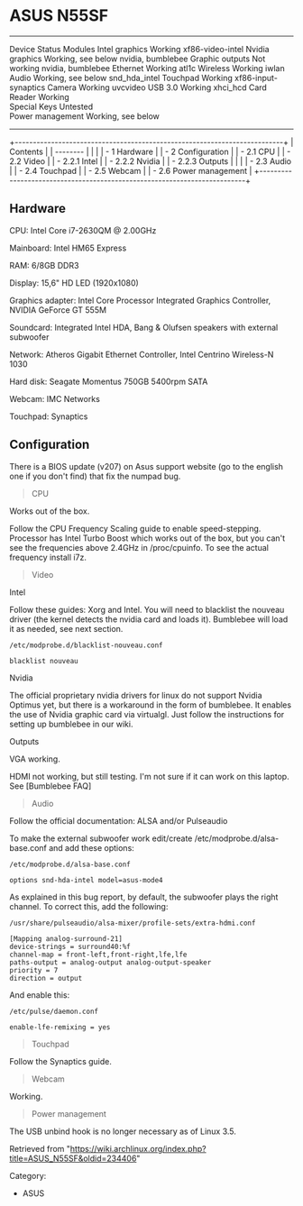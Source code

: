 ASUS N55SF
==========

  ------------------ -------------------- ----------------------
  Device             Status               Modules
  Intel graphics     Working              xf86-video-intel
  Nvidia graphics    Working, see below   nvidia, bumblebee
  Graphic outputs    Not working          nvidia, bumblebee
  Ethernet           Working              atl1c
  Wireless           Working              iwlan
  Audio              Working, see below   snd_hda_intel
  Touchpad           Working              xf86-input-synaptics
  Camera             Working              uvcvideo
  USB 3.0            Working              xhci_hcd
  Card Reader        Working              
  Special Keys       Untested             
  Power management   Working, see below   
  ------------------ -------------------- ----------------------

+--------------------------------------------------------------------------+
| Contents                                                                 |
| --------                                                                 |
|                                                                          |
| -   1 Hardware                                                           |
| -   2 Configuration                                                      |
|     -   2.1 CPU                                                          |
|     -   2.2 Video                                                        |
|         -   2.2.1 Intel                                                  |
|         -   2.2.2 Nvidia                                                 |
|         -   2.2.3 Outputs                                                |
|                                                                          |
|     -   2.3 Audio                                                        |
|     -   2.4 Touchpad                                                     |
|     -   2.5 Webcam                                                       |
|     -   2.6 Power management                                             |
+--------------------------------------------------------------------------+

Hardware
--------

CPU: Intel Core i7-2630QM @ 2.00GHz

Mainboard: Intel HM65 Express

RAM: 6/8GB DDR3

Display: 15,6" HD LED (1920x1080)

Graphics adapter: Intel Core Processor Integrated Graphics Controller,
NVIDIA GeForce GT 555M

Soundcard: Integrated Intel HDA, Bang & Olufsen speakers with external
subwoofer

Network: Atheros Gigabit Ethernet Controller, Intel Centrino Wireless-N
1030

Hard disk: Seagate Momentus 750GB 5400rpm SATA

Webcam: IMC Networks

Touchpad: Synaptics

Configuration
-------------

There is a BIOS update (v207) on Asus support website (go to the english
one if you don't find) that fix the numpad bug.

> CPU

Works out of the box.

Follow the CPU Frequency Scaling guide to enable speed-stepping.
Processor has Intel Turbo Boost which works out of the box, but you
can't see the frequencies above 2.4GHz in /proc/cpuinfo. To see the
actual frequency install i7z.

> Video

Intel

Follow these guides: Xorg and Intel. You will need to blacklist the
nouveau driver (the kernel detects the nvidia card and loads it).
Bumblebee will load it as needed, see next section.

    /etc/modprobe.d/blacklist-nouveau.conf

    blacklist nouveau

Nvidia

The official proprietary nvidia drivers for linux do not support Nvidia
Optimus yet, but there is a workaround in the form of bumblebee. It
enables the use of Nvidia graphic card via virtualgl. Just follow the
instructions for setting up bumblebee in our wiki.

Outputs

VGA working.

HDMI not working, but still testing. I'm not sure if it can work on this
laptop. See [Bumblebee FAQ]

> Audio

Follow the official documentation: ALSA and/or Pulseaudio

To make the external subwoofer work edit/create
/etc/modprobe.d/alsa-base.conf and add these options:

    /etc/modprobe.d/alsa-base.conf

    options snd-hda-intel model=asus-mode4

As explained in this bug report, by default, the subwoofer plays the
right channel. To correct this, add the following:

    /usr/share/pulseaudio/alsa-mixer/profile-sets/extra-hdmi.conf

    [Mapping analog-surround-21]
    device-strings = surround40:%f
    channel-map = front-left,front-right,lfe,lfe
    paths-output = analog-output analog-output-speaker
    priority = 7
    direction = output

And enable this:

    /etc/pulse/daemon.conf

    enable-lfe-remixing = yes

> Touchpad

Follow the Synaptics guide.

> Webcam

Working.

> Power management

The USB unbind hook is no longer necessary as of Linux 3.5.

Retrieved from
"https://wiki.archlinux.org/index.php?title=ASUS_N55SF&oldid=234406"

Category:

-   ASUS
